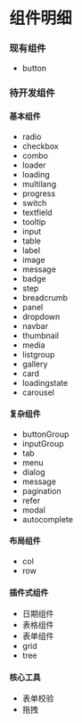 # 组件明细

### 现有组件

- button

### 待开发组件



#### 基本组件

- radio
- checkbox
- combo
- loader
- loading
- multilang
- progress
- switch
- textfield
- tooltip
- input
- table
- label
- image
- message
- badge
- step
- breadcrumb
- panel
- dropdown
- navbar
- thumbnail
- media
- listgroup
- gallery
- card
- loadingstate
- carousel

#### 复杂组件

- buttonGroup
- inputGroup
- tab
- menu
- dialog
- message
- pagination
- refer
- modal
- autocomplete


#### 布局组件

- col
- row

#### 插件式组件

- 日期组件
- 表格组件
- 表单组件
- grid
- tree

#### 核心工具

- 表单校验
- 拖拽
